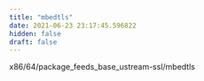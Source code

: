 ```yaml
---
title: "mbedtls"
date: 2021-06-23 23:17:45.596822
hidden: false
draft: false
---
```


x86/64/package_feeds_base_ustream-ssl/mbedtls

